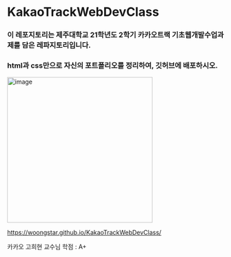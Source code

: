 # KakaoTrackWebDevClass

### 이 레포지토리는 제주대학교 21학년도 2학기 카카오트랙 기초웹개발수업과제를 담은 레파지토리입니다.

### html과 css만으로 자신의 포트폴리오를 정리하여, 깃허브에 배포하시오.


<img width="337" alt="image" src="https://user-images.githubusercontent.com/69667560/156879490-b8332f9e-4a8c-4bbf-84fc-957c5095af41.png">


https://woongstar.github.io/KakaoTrackWebDevClass/

카카오 고희현 교수님
학점 : A+
